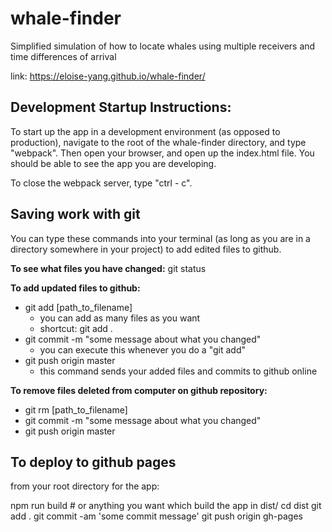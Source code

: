 # whale-finder
Simplified simulation of how to locate whales using multiple receivers and time differences of arrival 

link: https://eloise-yang.github.io/whale-finder/

## Development Startup Instructions:
To start up the app in a development environment (as opposed to production), navigate to the root of the whale-finder directory, and type "webpack". Then open your browser, and open up the index.html file. You should be able to see the app you are developing. 

To close the webpack server, type "ctrl - c".


## Saving work with git

You can type these commands into your terminal (as long as you are in a directory somewhere in your project) to add edited files to github.

**To see what files you have changed:** git status

**To add updated files to github:**
- git add [path_to_filename]
    - you can add as many files as you want
    - shortcut: git add .
- git commit -m "some message about what you changed"
    - you can execute this whenever you do a "git add"
- git push origin master
    - this command sends your added files and commits to github online


**To remove files deleted from computer on github repository:**
- git rm [path_to_filename]
- git commit -m "some message about what you changed"
- git push origin master


## To deploy to github pages
from your root directory for the app: 

npm run build # or anything you want which build the app in dist/
cd dist
git add .
git commit -am 'some commit message'
git push origin gh-pages
